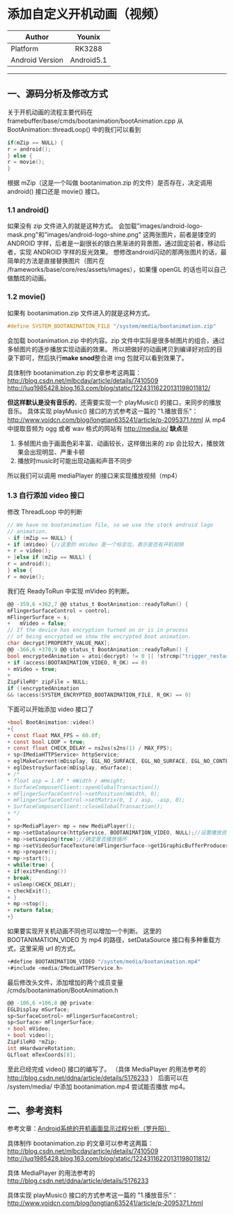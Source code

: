 # 添加自定义开机动画（视频）

| Author | Younix |
| ------------- |:-------------:|
| Platform | RK3288 |
| Android Version| Android5.1 |


---

## 一、源码分析及修改方式

关于开机动画的流程主要代码在
framebuffer/base/cmds/bootanimation/bootAnimation.cpp
从 BootAnimation::threadLoop() 中的我们可以看到

```c
if(mZip == NULL) {
r = android();
} else {
r = movie();
}
```

根据 mZip（这是一个叫做 bootanimation.zip 的文件）是否存在，决定调用 android() 接口还是 movie() 接口。

### 1.1 android()

如果没有 zip 文件进入的就是这种方式。
会加载"images/android-logo-mask.png"和"images/android-logo-shine.png" 这两张图片，前者是镂空的 ANDROID 字样，后者是一副很长的银白黑渐进的背景图，通过固定前者，移动后者，实现 ANDROID 字样的反光效果。
想修改android闪动的那两张图片的话，最简单的方法是直接替换图片（图片在 /frameworks/base/core/res/assets/images），如果懂 openGL 的话也可以自己做酷炫的动画。

### 1.2 movie()

如果有 bootanimation.zip 文件进入的就是这种方式。

```c
#define SYSTEM_BOOTANIMATION_FILE "/system/media/bootanimation.zip"
```
会加载 bootanimation.zip 中的内容。zip 文件中实际是很多帧图片的组合，通过多帧图片的逐步播放实现动画的效果。
所以把做好的动画拷贝到编译好对应的目录下即可，然后执行**make snod**整合进 img 包就可以看到效果了。

具体制作 bootanimation.zip 的文章参考这两篇：
http://blog.csdn.net/mlbcday/article/details/7410509
http://luq1985428.blog.163.com/blog/static/12243116220131198011812/

**但这样默认是没有音乐的**，还需要实现一个 playMusic() 的接口，来同步的播放音乐。
具体实现 playMusic() 接口的方式参考这一篇的 "1.播放音乐"：
http://www.voidcn.com/blog/longtian635241/article/p-2095371.html
从 mp4 中提取音频为 ogg 或者 wav 格式的网站有
http://media.io/
**缺点**是
1. 多帧图片由于画面色彩丰富、动画较长，这样做出来的 zip 会比较大，播放效果会出现明显、严重卡顿
2. 播放时music时可能出现动画和声音不同步

所以我们可以调用 mediaPlayer 的接口来实现播放视频（mp4）

### 1.3 自行添加 video 接口
修改 ThreadLoop 中的判断
```c
// We have no bootanimation file, so we use the stock android logo
// animation.
- if (mZip == NULL) {
+ if (mVideo) {//这里的 mVideo 是一个标志位，表示是否有开机视频
+ r = video();
+ }else if (mZip == NULL) {
r = android();
} else {
r = movie();
```
我们在 ReadyToRun 中实现 mVideo 的判断。
```c
@@ -359,6 +362,7 @@ status_t BootAnimation::readyToRun() {
mFlingerSurfaceControl = control;
mFlingerSurface = s;
+	mVideo = false;
// If the device has encryption turned on or is in process
// of being encrypted we show the encrypted boot animation.
char decrypt[PROPERTY_VALUE_MAX];
@@ -366,6 +370,9 @@ status_t BootAnimation::readyToRun() {
bool encryptedAnimation = atoi(decrypt) != 0 || !strcmp("trigger_restart_min_framework", decrypt);
+ if (access(BOOTANIMATION_VIDEO, R_OK) == 0)
+ mVideo = true;
+
ZipFileRO* zipFile = NULL;
if ((encryptedAnimation
&& (access(SYSTEM_ENCRYPTED_BOOTANIMATION_FILE, R_OK) == 0)
```
下面可以开始添加 video 接口了
```c
+bool BootAnimation::video()
+{
+ const float MAX_FPS = 60.0f;
+ const bool LOOP = true;
+ const float CHECK_DELAY = ns2us(s2ns(1) / MAX_FPS);
+ sp<IMediaHTTPService> httpService;
+ eglMakeCurrent(mDisplay, EGL_NO_SURFACE, EGL_NO_SURFACE, EGL_NO_CONTEXT);
+ eglDestroySurface(mDisplay, mSurface);
+ /*
+ float asp = 1.0f * mWidth / mHeight;
+ SurfaceComposerClient::openGlobalTransaction();
+ mFlingerSurfaceControl->setPosition(mWidth, 0);
+ mFlingerSurfaceControl->setMatrix(0, 1 / asp, -asp, 0);
+ SurfaceComposerClient::closeGlobalTransaction();
+ */
+
+ sp<MediaPlayer> mp = new MediaPlayer();
+ mp->setDataSource(httpService, BOOTANIMATION_VIDEO, NULL);//设置播放资源
+ mp->setLooping(true);//确定是否播放循环
+ mp->setVideoSurfaceTexture(mFlingerSurface->getIGraphicBufferProducer());
+ mp->prepare();
+ mp->start();
+ while(true) {
+ if(exitPending())
+ break;
+ usleep(CHECK_DELAY);
+ checkExit();
+ }
+ mp->stop();
+ return false;
+}
```
如果要实现开关机动画不同也可以增加一个判断。
这里的 BOOTANIMATION_VIDEO 为 mp4 的路径，setDataSource 接口有多种重载方式，这里采用 url 的方式。
```c
+#define BOOTANIMATION_VIDEO "/system/media/bootanimation.mp4"
+#include <media/IMediaHTTPService.h>
```
最后修改头文件，添加增加的两个成员变量
/cmds/bootanimation/BootAnimation.h
```c
@@ -106,6 +106,8 @@ private:
EGLDisplay mSurface;
sp<SurfaceControl> mFlingerSurfaceControl;
sp<Surface> mFlingerSurface;
+ bool mVideo;
+ bool video();
ZipFileRO *mZip;
int mHardwareRotation;
GLfloat mTexCoords[8];
```
至此已经完成 video() 接口的编写了。
（具体 MediaPlayer 的用法参考的 http://blog.csdn.net/ddna/article/details/5176233 ）
后面可以在 /system/media/ 中添加 bootanimation.mp4 尝试能否播放 mp4。

## 二、参考资料

参考文章：[Android系统的开机画面显示过程分析（罗升阳）](http://blog.csdn.net/luoshengyang/article/details/7691321)

具体制作 bootanimation.zip 的文章可以参考这两篇：
http://blog.csdn.net/mlbcday/article/details/7410509
http://luq1985428.blog.163.com/blog/static/12243116220131198011812/

具体 MediaPlayer 的用法参考的 http://blog.csdn.net/ddna/article/details/5176233

具体实现 playMusic() 接口的方式参考这一篇的 "1.播放音乐"：
http://www.voidcn.com/blog/longtian635241/article/p-2095371.html
